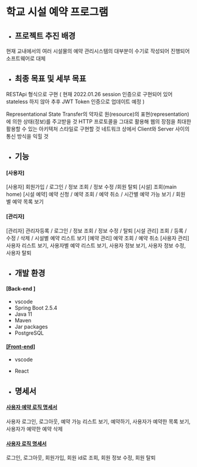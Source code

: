 # 학교 시설 예약 프로그램

- ## 프로젝트 추진 배경

현재 교내에서의 여러 시설물의 예약 관리시스템의 대부분이 수기로 작성되어 진행되어 소프트웨어로 대체



- ## 최종 목표 및 세부 목표

RESTApi 형식으로 구현
( 현재 2022.01.26 session 인증으로 구현되어 있어 stateless 하지 않아 추후 JWT Token 인증으로 업데이트 예정 )

Representational State Transfer의 약자로 원(resource)의 표현(representation)에 의한 상태(정보)를 주고받을 것
HTTP 프로토콜을 그대로 활용해 웹의 장점을 최대한 활용할 수 있는 아키텍처 스타일로 구현할 것
네트워크 상에서 Client와 Server 사이의 통신 방식을 익힐 것



- ## 기능

#### [사용자]

[사용자] 회원가입 / 로그인 / 정보 조회 / 정보 수정 /회원 탈퇴 
[시설] 조회(main home)
[시설 예약] 예약 신청 / 예약 조회  / 예약 취소 / 시간별 예약 가능 보기 / 회원 별 예약 목록 보기

#### [관리자]

[관리자] 관리자등록 / 로그인 / 정보 조회 / 정보 수정 / 탈퇴
[시설 관리] 조회 / 등록 / 수정 / 삭제 / 시설별 예약 리스트 보기
[예약 관리] 예약 조회  / 예약 취소
[사용자 관리] 사용자 리스트 보기, 사용자별 예약 리스트 보기, 사용자 정보 보기, 사용자 정보 수정, 사용자 탈퇴 



- ## 개발 환경

#### [Back-end ]

- vscode
- Spring Boot 2.5.4
- Java 11
- Maven
- Jar packages
- PostgreSQL

#### [[Front-end]](https://github.com/iyk2h/booking_service_front)

- vscode
- React



- ## 명세서



#### [사용자 예약 로직 명세서](../masterd/Documents/student_booking_api.md)

사용자 로그인, 로그아웃, 예약 가능 리스트 보기, 예약하기, 사용자가 예약한 목록 보기, 사용자가 예약한 예약 삭제



#### [사용자 로직 명세서](../master/Documents/student_api.md)

로그인, 로그아웃, 회원가입, 회원 id로 조회, 회원 정보 수정, 회원 탈퇴





